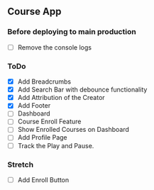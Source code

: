 ## Course App

### Before deploying to main production

- [ ] Remove the console logs

### ToDo

- [x] Add Breadcrumbs
- [x] Add Search Bar with debounce functionality
- [x] Add Attribution of the Creator
- [x] Add Footer
- [ ] Dashboard
- [ ] Course Enroll Feature
- [ ] Show Enrolled Courses on Dashboard
- [ ] Add Profile Page
- [ ] Track the Play and Pause.

### Stretch

- [ ] Add Enroll Button
